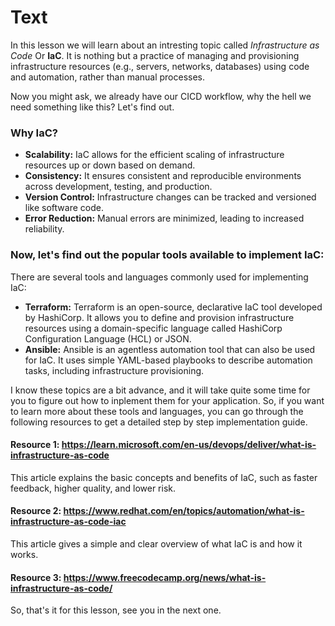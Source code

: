 # Text
In this lesson we will learn about an intresting topic called *Infrastructure as Code* Or **IaC**. 
It is nothing but a practice of managing and provisioning infrastructure resources (e.g., servers, networks, databases) using code and automation, rather than manual processes.

Now you might ask, we already have our CICD workflow, why the hell we need something like this? Let's find out.

### Why IaC?
- **Scalability:** IaC allows for the efficient scaling of infrastructure resources up or down based on demand.
- **Consistency:** It ensures consistent and reproducible environments across development, testing, and production.
- **Version Control:** Infrastructure changes can be tracked and versioned like software code.
- **Error Reduction:** Manual errors are minimized, leading to increased reliability.

### Now, let's find out the popular tools available to implement IaC:
There are several tools and languages commonly used for implementing IaC:
- **Terraform:** Terraform is an open-source, declarative IaC tool developed by HashiCorp. It allows you to define and provision infrastructure resources using a domain-specific language called HashiCorp Configuration Language (HCL) or JSON.
- **Ansible:** Ansible is an agentless automation tool that can also be used for IaC. It uses simple YAML-based playbooks to describe automation tasks, including infrastructure provisioning.

I know these topics are a bit advance, and it will take quite some time for you to figure out how to inplement them for your application. So, if you want to learn more about these tools and languages, you can go through the following resources to get a detailed step by step implementation guide.

#### Resource 1: https://learn.microsoft.com/en-us/devops/deliver/what-is-infrastructure-as-code
This article explains the basic concepts and benefits of IaC, such as faster feedback, higher quality, and lower risk.

#### Resource 2: https://www.redhat.com/en/topics/automation/what-is-infrastructure-as-code-iac
This article gives a simple and clear overview of what IaC is and how it works. 

#### Resource 3: https://www.freecodecamp.org/news/what-is-infrastructure-as-code/

So, that's it for this lesson, see you in the next one.

